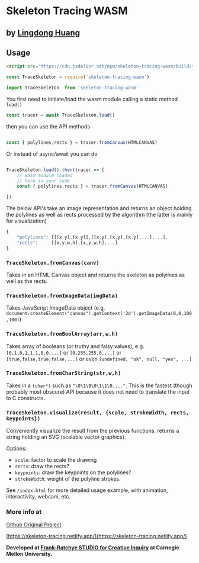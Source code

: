 # Skeleton Tracing WASM
## by [Lingdong Huang](https://github.com/LingDong-)

## Usage

```html
<script src="https://cdn.jsdelivr.net/npm/skeleton-tracing-wasm/build/trace_skeleton_wasm.js"></script>
```
```js
const TraceSkeleton = require('skeleton-tracing-wasm')

import TraceSkeleton  from 'skeleton-tracing-wasm'
```

You first need to initiate/load the wasm module calling a static method `load()` 

```js
const tracer = await TraceSkeleton.load()
```

then you can use the API methods

```js

const { polylines,rects } = tracer.fromCanvas(HTMLCANVAS)

```

Or instead of async/await you can do

```js

TraceSkeleton.load().then(tracer => {
	// wasm module loaded
	// here is your code 
	const { polylines,rects } = tracer.fromCanvas(HTMLCANVAS)

})

```


The below API's take an image representation and returns an object holding the polylines as well as rects processed by the algorithm (the latter is mainly for visualization)

```js
{
	"polylines": [[[x,y],[x,y]],[[x,y],[x,y],[x,y],...],...],
	"rects":     [[x,y,w,h],[x,y,w,h],...]
}
```


### `TraceSkeleton.fromCanvas(canv)` 

Takes in an HTML Canvas object and returns the skeleton as polyilnes as well as the rects.

### `TraceSkeleton.fromImageData(imgData)` 

Takes JavaScript ImageData object (e.g. `document.createElement("canvas").getContext('2d').getImageData(0,0,100,100)`)

### `TraceSkeleton.fromBoolArray(arr,w,h)` 

Takes array of booleans (or truthy and falsy values), e.g. `[0,1,0,1,1,1,0,0,...]` or `[0,255,255,0,...]` or `[true,false,true,false,...]` or even `[undefined, "ok", null, "yes", ...]`

### `TraceSkeleton.fromCharString(str,w,h)` 

Takes in a `(char*)` such as `"\0\1\0\0\1\1\0...."`. This is the fastest (though probably most obscure) API because it does not need to translate the input to C constructs.


### `TraceSkeleton.visualize(result, {scale, strokeWidth, rects, keypoints})`

Conveniently visualize the result from the previous functions, returns a string holding an SVG (scalable vector graphics).

Options:

- `scale`: factor to scale the drawing
- `rects`: draw the rects?
- `keypoints`: draw the keypoints on the polylines?
- `strokeWidth`: weight of the polyline strokes.

See `/index.html` for more detailed usage example, with animation, interactivity, webcam, etc.


### More info at

[Github Original Project](https://github.com/LingDong-/skeleton-tracing)

[https://skeleton-tracing.netlify.app/](https://skeleton-tracing.netlify.app/)

**Developed at [Frank-Ratchye STUDIO for Creative Inquiry](https://studioforcreativeinquiry.org) at Carnegie Mellon University.**
